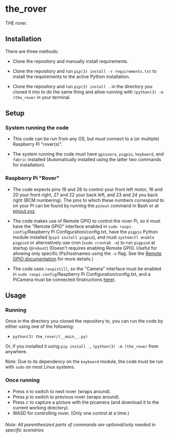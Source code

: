 # the_rover
THE rover.
## Installation
There are three methods:
- Clone the repository and manually install requirements.

- Clone the repository and run `pip(3) install -r requirements.txt` to install the requirements to the active Python installation.

- Clone the repository and run `pip(3) install .` in the directory you cloned it into to do the same thing and allow running with `(python(3) -m )the_rover` in your terminal.

## Setup
### System running the code
- This code can be run from any OS, but must connect to a (or multiple) Raspberry Pi "rover(s)".

- The system running the code must have `gpiozero`, `pigpio`, `keyboard`, and `fabric` installed (Automatically installed using the latter two commands for installation).

### Raspberry Pi "Rover"
- The code expects pins 19 and 26 to control your front left motor, 16 and 20 your front right, 27 and 22 your back left, and 23 and 24 you back right (BCM numbering). The pins to which these numbers correspond to on your Pi can be found by running the `pinout` command in Bash or at [pinout.xyz](pinout.xyz).

- The code makes use of Remote GPIO to control the rover Pi, so it must have the "Remote GPIO" interface enabled in `sudo raspi-config`/Raspberry Pi Configuration/config.txt, have the `pigpio` Python module installed (`pip3 install pigpio`), and must `systemctl enable pigpiod` or alternatively use cron (`sudo crontab -e`) to run `pigpiod` at startup (`@reboot`) (Doesn't requires enabling Remote GPIO. Useful for allowing only specific IPs/hostnames using the `-n` flag. See the [Remote GPIO documentation](https://gpiozero.readthedocs.io/en/stable/remote_gpio.html#command-line-pigpiod) for more details.)

- The code uses `raspistill`, so the "Camera" interface must be enabled in `sudo raspi-config`/Raspberry Pi Configuration/config.txt, and a PiCamera must be connected (Instructions [here](https://picamera.readthedocs.io/en/release-1.13/quickstart.html)).

## Usage
### Running
Once in the directory you cloned the repository to, you can run the code by either using one of the following:
- `python(3) the_rover/(__main__.py)`

Or, if you installed it using `pip install .`, `(python(3) -m )the_rover` from anywhere.

Note: Due to its dependency on the `keyboard` module, the code must be run with `sudo` on most Linux systems.

### Once running
- Press <kbd>n</kbd> to switch to next rover (wraps around).
- Press <kbd>p</kbd> to switch to previous rover (wraps around).
- Press <kbd>c</kbd> to capture a picture with the picamera (and download it to the current working directory).
- WASD for controlling rover. (Only one control at a time.)

###### Note: All parenthesized parts of commands are optional/only needed in specific scenarios
